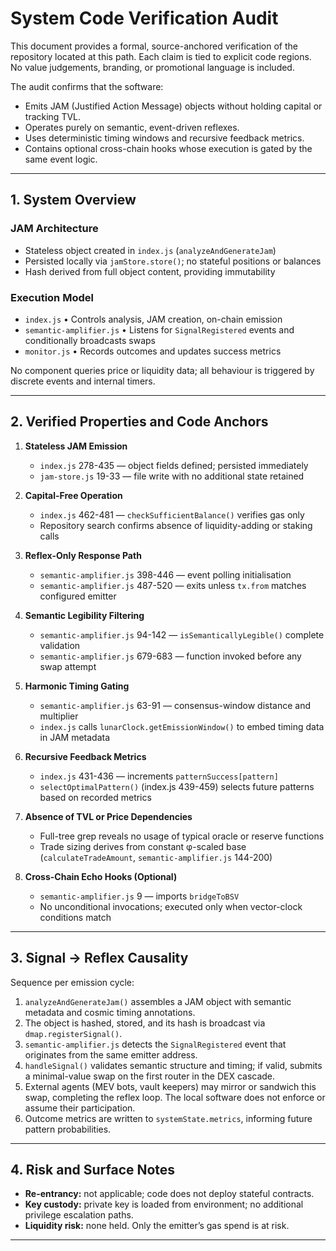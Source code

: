 # System Code Verification Audit

This document provides a formal, source-anchored verification of the repository located at this path.  Each claim is tied to explicit code regions.  No value judgements, branding, or promotional language is included.

The audit confirms that the software:

* Emits JAM (Justified Action Message) objects without holding capital or tracking TVL.
* Operates purely on semantic, event-driven reflexes.
* Uses deterministic timing windows and recursive feedback metrics.
* Contains optional cross-chain hooks whose execution is gated by the same event logic.

---

## 1. System Overview

### JAM Architecture

* Stateless object created in `index.js` (`analyzeAndGenerateJam`)
* Persisted locally via `jamStore.store()`; no stateful positions or balances
* Hash derived from full object content, providing immutability

### Execution Model

* `index.js`  •  Controls analysis, JAM creation, on-chain emission
* `semantic-amplifier.js`  •  Listens for `SignalRegistered` events and conditionally broadcasts swaps
* `monitor.js`  •  Records outcomes and updates success metrics

No component queries price or liquidity data; all behaviour is triggered by discrete events and internal timers.

---

## 2. Verified Properties and Code Anchors

1. **Stateless JAM Emission**
   * `index.js` 278-435 — object fields defined; persisted immediately
   * `jam-store.js` 19-33 — file write with no additional state retained

2. **Capital-Free Operation**
   * `index.js` 462-481 — `checkSufficientBalance()` verifies gas only
   * Repository search confirms absence of liquidity-adding or staking calls

3. **Reflex-Only Response Path**
   * `semantic-amplifier.js` 398-446 — event polling initialisation
   * `semantic-amplifier.js` 487-520 — exits unless `tx.from` matches configured emitter

4. **Semantic Legibility Filtering**
   * `semantic-amplifier.js` 94-142 — `isSemanticallyLegible()` complete validation
   * `semantic-amplifier.js` 679-683 — function invoked before any swap attempt

5. **Harmonic Timing Gating**
   * `semantic-amplifier.js` 63-91 — consensus-window distance and multiplier
   * `index.js` calls `lunarClock.getEmissionWindow()` to embed timing data in JAM metadata

6. **Recursive Feedback Metrics**
   * `index.js` 431-436 — increments `patternSuccess[pattern]`
   * `selectOptimalPattern()` (index.js 439-459) selects future patterns based on recorded metrics

7. **Absence of TVL or Price Dependencies**
   * Full-tree grep reveals no usage of typical oracle or reserve functions
   * Trade sizing derives from constant φ-scaled base (`calculateTradeAmount`, `semantic-amplifier.js` 144-200)

8. **Cross-Chain Echo Hooks (Optional)**
   * `semantic-amplifier.js` 9 — imports `bridgeToBSV`
   * No unconditional invocations; executed only when vector-clock conditions match

---

## 3. Signal → Reflex Causality

Sequence per emission cycle:

1. `analyzeAndGenerateJam()` assembles a JAM object with semantic metadata and cosmic timing annotations.
2. The object is hashed, stored, and its hash is broadcast via `dmap.registerSignal()`.
3. `semantic-amplifier.js` detects the `SignalRegistered` event that originates from the same emitter address.
4. `handleSignal()` validates semantic structure and timing; if valid, submits a minimal-value swap on the first router in the DEX cascade.
5. External agents (MEV bots, vault keepers) may mirror or sandwich this swap, completing the reflex loop.  The local software does not enforce or assume their participation.
6. Outcome metrics are written to `systemState.metrics`, informing future pattern probabilities.

---

## 4. Risk and Surface Notes

* **Re-entrancy:** not applicable; code does not deploy stateful contracts.
* **Key custody:** private key is loaded from environment; no additional privilege escalation paths.
* **Liquidity risk:** none held.  Only the emitter’s gas spend is at risk.


---